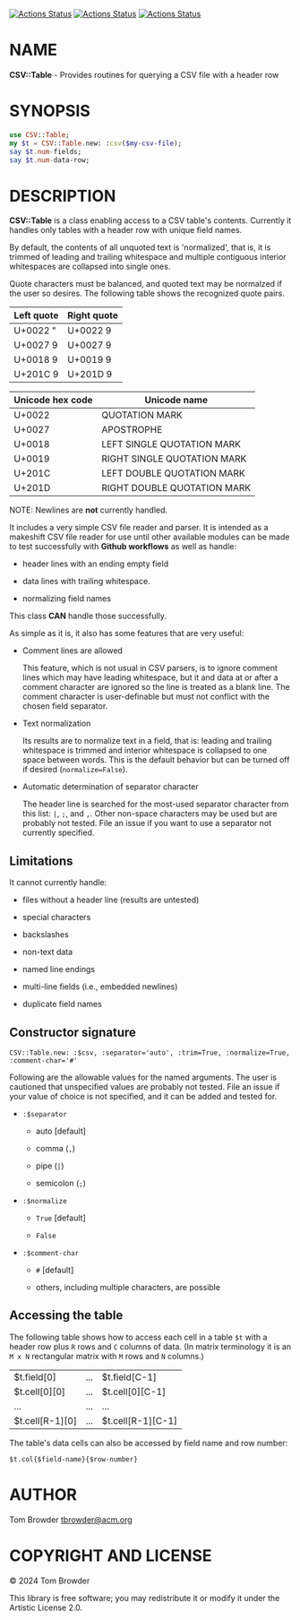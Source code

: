[![Actions Status](https://github.com/tbrowder/CSV-Table/actions/workflows/linux.yml/badge.svg)](https://github.com/tbrowder/CSV-Table/actions) [![Actions Status](https://github.com/tbrowder/CSV-Table/actions/workflows/macos.yml/badge.svg)](https://github.com/tbrowder/CSV-Table/actions) [![Actions Status](https://github.com/tbrowder/CSV-Table/actions/workflows/windows.yml/badge.svg)](https://github.com/tbrowder/CSV-Table/actions)

NAME
====

**CSV::Table** - Provides routines for querying a CSV file with a header row

SYNOPSIS
========

```raku
use CSV::Table;
my $t = CSV::Table.new: :csv($my-csv-file);
say $t.num-fields;
say $t.num-data-row;
```

DESCRIPTION
===========

**CSV::Table** is a class enabling access to a CSV table's contents. Currently it handles only tables with a header row with unique field names. 

By default, the contents of all unquoted text is 'normalized', that is, it is trimmed of leading and trailing whitespace and multiple contiguous interior whitespaces are collapsed into single ones.

Quote characters must be balanced, and quoted text may be normalzed if the user so desires. The following table shows the recognized quote pairs.

<table class="pod-table">
<thead><tr>
<th>Left quote</th> <th>Right quote</th>
</tr></thead>
<tbody>
<tr> <td>U+0022 &#x0022;</td> <td>U+0022 9</td> </tr> <tr> <td>U+0027 9</td> <td>U+0027 9</td> </tr> <tr> <td>U+0018 9</td> <td>U+0019 9</td> </tr> <tr> <td>U+201C 9</td> <td>U+201D 9</td> </tr>
</tbody>
</table>

<table class="pod-table">
<thead><tr>
<th>Unicode hex code</th> <th>Unicode name</th>
</tr></thead>
<tbody>
<tr> <td>U+0022</td> <td>QUOTATION MARK</td> </tr> <tr> <td>U+0027</td> <td>APOSTROPHE</td> </tr> <tr> <td>U+0018</td> <td>LEFT SINGLE QUOTATION MARK</td> </tr> <tr> <td>U+0019</td> <td>RIGHT SINGLE QUOTATION MARK</td> </tr> <tr> <td>U+201C</td> <td>LEFT DOUBLE QUOTATION MARK</td> </tr> <tr> <td>U+201D</td> <td>RIGHT DOUBLE QUOTATION MARK</td> </tr>
</tbody>
</table>

NOTE: Newlines are **not** currently handled. 

It includes a very simple CSV file reader and parser. It is intended as a makeshift CSV file reader for use until other available modules can be made to test successfully with **Github workflows** as well as handle:

  * header lines with an ending empty field

  * data lines with trailing whitespace.

  * normalizing field names

This class **CAN** handle those successfully.

As simple as it is, it also has some features that are very useful:

  * Comment lines are allowed

    This feature, which is not usual in CSV parsers, is to ignore comment lines which may have leading whitespace, but it and data at or after a comment character are ignored so the line is treated as a blank line. The comment character is user-definable but must not conflict with the chosen field separator.

  * Text normalization

    Its results are to normalize text in a field, that is: leading and trailing whitespace is trimmed and interior whitespace is collapsed to one space between words. This is the default behavior but can be turned off if desired (`normalize=False`).

  * Automatic determination of separator character

    The header line is searched for the most-used separator character from this list: `|`, `;`, and `,`. Other non-space characters may be used but are probably not tested. File an issue if you want to use a separator not currently specified.

Limitations
-----------

It cannot currently handle:

  * files without a header line (results are untested)

  * special characters

  * backslashes

  * non-text data

  * named line endings

  * multi-line fields (i.e., embedded newlines)

  * duplicate field names

Constructor signature
---------------------

    CSV::Table.new: :$csv, :separator='auto', :trim=True, :normalize=True, :comment-char='#'

Following are the allowable values for the named arguments. The user is cautioned that unspecified values are probably not tested. File an issue if your value of choice is not specified, and it can be added and tested for.

  * `:$separator`

    * auto [default]

    * comma (`,`)

    * pipe (`|`)

    * semicolon (`;`)

  * `:$normalize`

    * `True` [default]

    * `False`

  * `:$comment-char`

    * `#` [default]

    * others, including multiple characters, are possible

Accessing the table
-------------------

The following table shows how to access each cell in a table `$t` with a header row plus `R` rows and `C` columns of data. (In matrix terminology it is an `M x N` rectangular matrix with `M` rows and `N` columns.)

<table class="pod-table">
<tbody>
<tr> <td>$t.field[0]</td> <td>...</td> <td>$t.field[C-1]</td> </tr> <tr> <td>$t.cell[0][0]</td> <td>...</td> <td>$t.cell[0][C-1]</td> </tr> <tr> <td>...</td> <td>...</td> <td>...</td> </tr> <tr> <td>$t.cell[R-1][0]</td> <td>...</td> <td>$t.cell[R-1][C-1]</td> </tr>
</tbody>
</table>

The table's data cells can also be accessed by field name and row number:

    $t.col{$field-name}{$row-number}

AUTHOR
======

Tom Browder <tbrowder@acm.org>

COPYRIGHT AND LICENSE
=====================

© 2024 Tom Browder

This library is free software; you may redistribute it or modify it under the Artistic License 2.0.

